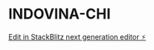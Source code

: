 # INDOVINA-CHI

[Edit in StackBlitz next generation editor ⚡️](https://stackblitz.com/~/github.com/Dani240507/INDOVINA-CHI)